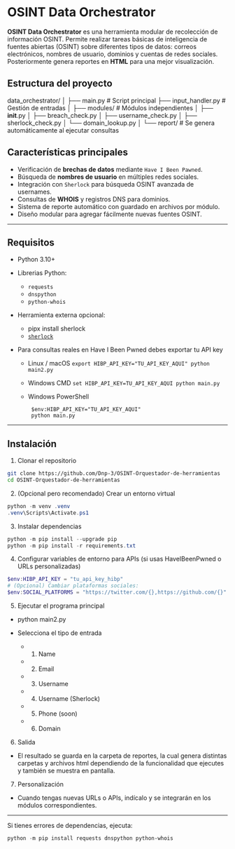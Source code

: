 # OSINT Data Orchestrator

**OSINT Data Orchestrator** es una herramienta modular de recolección de información OSINT. Permite realizar tareas básicas de inteligencia de fuentes abiertas (OSINT) sobre diferentes tipos de datos: correos electrónicos, nombres de usuario, dominios y cuentas de redes sociales. Posteriormente genera reportes en **HTML** para una mejor visualización.

## Estructura del proyecto

  data_orchestrator/
│
├── main.py              # Script principal
├── input_handler.py     # Gestión de entradas
│
├── modules/             # Módulos independientes
│   ├── __init__.py
│   ├── breach_check.py
│   ├── username_check.py
│   ├── sherlock_check.py
│   └── domain_lookup.py
│
└── report/              # Se genera automáticamente al ejecutar consultas

## Características principales
- Verificación de **brechas de datos** mediante `Have I Been Pawned`.  
- Búsqueda de **nombres de usuario** en múltiples redes sociales.  
- Integración con `Sherlock` para búsqueda OSINT avanzada de usernames.  
- Consultas de **WHOIS** y registros DNS para dominios.  
- Sistema de reporte automático con guardado en archivos por módulo.  
- Diseño modular para agregar fácilmente nuevas fuentes OSINT.

---

## Requisitos
- Python 3.10+
- Librerias Python:
  - `requests`
  - `dnspython`
  - `python-whois`

- Herramienta externa opcional:
  - pipx install sherlock
  - [`sherlock`](https://github.com/sherlock-project/sherlock)

- Para consultas reales en Have I Been Pwned debes exportar tu API key
  -  Linux / macOS
         ```
         export HIBP_API_KEY="TU_API_KEY_AQUI"
         python main2.py
         ```
          
  - Windows CMD
        ```
        set HIBP_API_KEY=TU_API_KEY_AQUI
        python main.py
        ```
        
  - Windows PowerShell
       ```
        $env:HIBP_API_KEY="TU_API_KEY_AQUI"
        python main.py
       ```
---

## Instalación

1. Clonar el repositorio
```bash
git clone https://github.com/Dnp-3/OSINT-Orquestador-de-herramientas
cd OSINT-Orquestador-de-herramientas
```
2. (Opcional pero recomendado) Crear un entorno virtual
```powershell
python -m venv .venv
.venv\Scripts\Activate.ps1
```

3. Instalar dependencias
```powershell
python -m pip install --upgrade pip
python -m pip install -r requirements.txt
```

4. Configurar variables de entorno para APIs (si usas HaveIBeenPwned o URLs personalizadas)
```powershell
$env:HIBP_API_KEY = "tu_api_key_hibp"
# (Opcional) Cambiar plataformas sociales:
$env:SOCIAL_PLATFORMS = "https://twitter.com/{},https://github.com/{}"
```

5. Ejecutar el programa principal
   
- python main2.py

- Selecciona el tipo de entrada
  -  1. Name
  -  2. Email
  -  3. Username
  -  4. Username (Sherlock)
  -  5. Phone (soon)
  -  6. Domain

6. Salida
- El resultado se guarda en la carpeta de reportes, la cual genera distintas carpetas y archivos html dependiendo de la funcionalidad que ejecutes y también se muestra en pantalla.

7. Personalización
- Cuando tengas nuevas URLs o APIs, indícalo y se integrarán en los módulos correspondientes.

---

Si tienes errores de dependencias, ejecuta:
```powershell
python -m pip install requests dnspython python-whois
```

